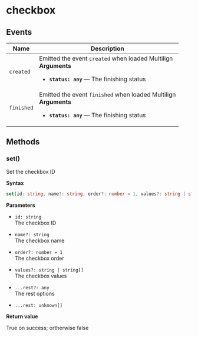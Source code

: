 # checkbox

## Events

| Name       | Description                                                                                                                         |
| ---------- | ----------------------------------------------------------------------------------------------------------------------------------- |
| `created`  | Emitted the event `created` when loaded Multilign<br/>**Arguments**<br/><ul><li>**`status: any`** — The finishing status</li></ul>  |
| `finished` | Emitted the event `finished` when loaded Multilign<br/>**Arguments**<br/><ul><li>**`status: any`** — The finishing status</li></ul> |

## Methods

### set()

Set the checkbox ID

**Syntax**

```typescript
set(id: string, name?: string, order?: number = 1, values?: string | string[], ...rest: unknown[]): boolean
```

**Parameters**

- `id: string`<br/>
  The checkbox ID

- `name?: string`<br/>
  The checkbox name

- `order?: number = 1`<br/>
  The checkbox order

- `values?: string | string[]`<br/>
  The checkbox values

- `...rest?: any`<br/>
  The rest options

- `...rest: unknown[]`

**Return value**

True on success; ortherwise false
